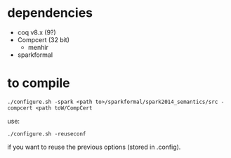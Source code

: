 # dependencies

- coq v8.x (9?)
- Compcert (32 bit)
    - menhir
- sparkformal

# to compile
```
./configure.sh -spark <path to>/sparkformal/spark2014_semantics/src -compcert <path toW/CompCert 
```
use:
```
./configure.sh -reuseconf
```
if you want to reuse the previous options (stored in .config).

